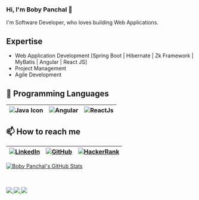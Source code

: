 ### Hi, I'm Boby Panchal 👋

I'm Software Developer, who loves building Web Applications.


## Expertise

* Web Application Development [Spring Boot | Hibernate | Zk Framework | MyBatis | Angular | React JS]
* Project Management
* Agile Development

## :rocket: Programming Languages

|<img align="center" alt="Java Icon" src="https://img.icons8.com/color/50/000000/java-coffee-cup-logo--v2.png"/>|<img align="center" alt="Angular" src="https://img.icons8.com/color/48/000000/angularjs.png"/>|<img align="center" alt="ReactJs" src="https://img.icons8.com/office/50/000000/react.png"/>|
|:---:|:---:|:---:|


## 📫 How to reach me

|<a href="https://www.linkedin.com/in/bobypanchal/"><img alt="LinkedIn" src="https://img.icons8.com/color/50/000000/linkedin.png"/></a>|<a href="https://github.com/bobypanchal"><img align="center" alt="GitHub" src="https://img.icons8.com/nolan/50/github.png"/></a>|<a href="https://www.hackerrank.com/bobypanchal?hr_r=1"><img align="center" alt="HackerRank" src="https://img.icons8.com/windows/50/00eb64/hackerrank.png"/></a>|
|:---:|:---:|:---:|


  <a href="https://github.com/bobypanchal" class="rich-diff-level-one">
    <img src="https://github-readme-stats.vercel.app/api?username=bobypanchal&title_color=333&text_color=777&show_icons=true" alt="Boby Panchal's GitHub Stats" >
  </a>
  
<br><br>
  <a href="https://badges.pufler.dev">
    <img src="https://badges.pufler.dev/visits/bobypanchal/bobypanchal?style=flat-square&color=blue&logo=github">
  </a>
  <a href="https://badges.pufler.dev">
    <img src="https://badges.pufler.dev/years/bobypanchal?style=flat-square&color=blue&logo=github">
  </a>
  <a href="https://badges.pufler.dev">
    <img src="https://badges.pufler.dev/repos/bobypanchal?style=flat-square&color=blue&logo=github">
  </a>



